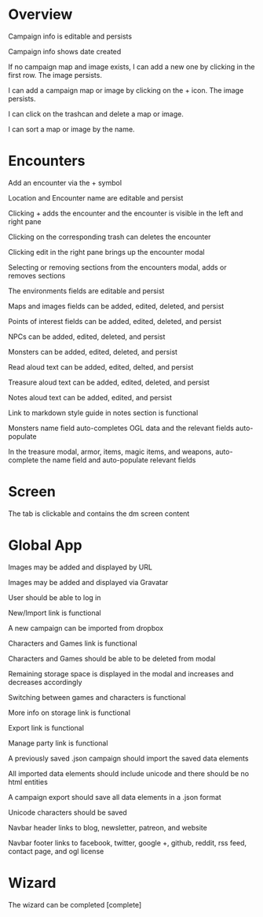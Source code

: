 Overview
========

Campaign info is editable and persists

Campaign info shows date created

If no campaign map and image exists, I can add a new one by clicking in the first row. The image persists.

I can add a campaign map or image by clicking on the + icon. The image persists.

I can click on the trashcan and delete a map or image.

I can sort a map or image by the name.

Encounters
==========

Add an encounter via the + symbol

Location and Encounter name are editable and persist

Clicking + adds the encounter and the encounter is visible in the left and right pane

Clicking on the corresponding trash can deletes the encounter

Clicking edit in the right pane brings up the encounter modal

Selecting or removing sections from the encounters modal, adds or removes sections

The environments fields are editable and persist

Maps and images fields can be added, edited, deleted, and persist

Points of interest fields can be added, edited, deleted, and persist

NPCs can be added, edited, deleted, and persist

Monsters can be added, edited, deleted, and persist

Read aloud text can be added, edited, delted,  and persist

Treasure aloud text can be added, edited, deleted, and persist

Notes aloud text can be added, edited, and persist

Link to markdown style guide in notes section is functional

Monsters name field auto-completes OGL data and the relevant fields auto-populate

In the treasure modal, armor, items, magic items, and weapons, auto-complete the name field and auto-populate relevant fields

Screen
======

The tab is clickable and contains the dm screen content

Global App
==========

Images may be added and displayed by URL

Images may be added and displayed via Gravatar

User should be able to log in

New/Import link is functional

A new campaign can be imported from dropbox

Characters and Games link is functional

Characters and Games should be able to be deleted from modal

Remaining storage space is displayed in the modal and increases and decreases accordingly

Switching between games and characters is functional

More info on storage link is functional

Export link is functional

Manage party link is functional

A previously saved .json campaign should import the saved data elements

All imported data elements should include unicode and there should be no html entities

A campaign export should save all data elements in a .json format

Unicode characters should be saved

Navbar header links to blog, newsletter, patreon, and website

Navbar footer links to facebook, twitter, google +, github, reddit, rss feed, contact page, and ogl license

Wizard
======

The wizard can be completed [complete]